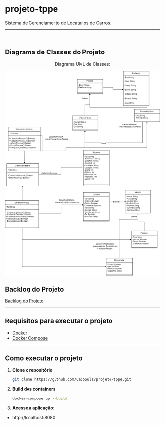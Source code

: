 # projeto-tppe

Sistema de Gerenciamento de Locatarios de Carros. 


---

<br>

## Diagrama de Classes do Projeto

<div align='center'>
<p>Diagrama UML de Classes:</p>
<a href="docs/assets/DiagramaClassesTPPE.png"><img src='assets/ProjetoOO-UML.png'></img></a>
</div>

## Backlog do Projeto

 [Backlog do Projeto](https://github.com/users/CaioSulz/projects/1) 

---

## Requisitos para executar o projeto

- [Docker](https://www.docker.com/)
- [Docker Compose](https://docs.docker.com/compose/)

---

## Como executar o projeto

1. **Clone o repositório**
   ```bash
   git clone https://github.com/CaioSulz/projeto-tppe.git

2. **Build dos containers**

    ```bash
    docker-compose up --build

3. **Acesse a aplicação:**

*  http://localhost:8080

